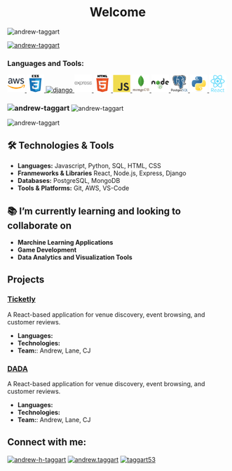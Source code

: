 <h1 align="center">Welcome</h1>

<p align="left"> <img src="https://komarev.com/ghpvc/?username=andrew-taggart&label=Profile%20views&color=0e75b6&style=flat" alt="andrew-taggart" /> </p>

<p align="left"> <a href="https://github.com/ryo-ma/github-profile-trophy"><img src="https://github-profile-trophy.vercel.app/?username=andrew-taggart" alt="andrew-taggart" /></a> </p>


<h3 align="left">Languages and Tools:</h3>
<p align="left"> <a href="https://aws.amazon.com" target="_blank" rel="noreferrer"> <img src="https://raw.githubusercontent.com/devicons/devicon/master/icons/amazonwebservices/amazonwebservices-original-wordmark.svg" alt="aws" width="40" height="40"/> </a> <a href="https://www.w3schools.com/css/" target="_blank" rel="noreferrer"> <img src="https://raw.githubusercontent.com/devicons/devicon/master/icons/css3/css3-original-wordmark.svg" alt="css3" width="40" height="40"/> </a> <a href="https://www.djangoproject.com/" target="_blank" rel="noreferrer"> <img src="https://cdn.worldvectorlogo.com/logos/django.svg" alt="django" width="40" height="40"/> </a> <a href="https://expressjs.com" target="_blank" rel="noreferrer"> <img src="https://raw.githubusercontent.com/devicons/devicon/master/icons/express/express-original-wordmark.svg" alt="express" width="40" height="40"/> </a> <a href="https://www.w3.org/html/" target="_blank" rel="noreferrer"> <img src="https://raw.githubusercontent.com/devicons/devicon/master/icons/html5/html5-original-wordmark.svg" alt="html5" width="40" height="40"/> </a> <a href="https://developer.mozilla.org/en-US/docs/Web/JavaScript" target="_blank" rel="noreferrer"> <img src="https://raw.githubusercontent.com/devicons/devicon/master/icons/javascript/javascript-original.svg" alt="javascript" width="40" height="40"/> </a> <a href="https://www.mongodb.com/" target="_blank" rel="noreferrer"> <img src="https://raw.githubusercontent.com/devicons/devicon/master/icons/mongodb/mongodb-original-wordmark.svg" alt="mongodb" width="40" height="40"/> </a> <a href="https://nodejs.org" target="_blank" rel="noreferrer"> <img src="https://raw.githubusercontent.com/devicons/devicon/master/icons/nodejs/nodejs-original-wordmark.svg" alt="nodejs" width="40" height="40"/> </a> <a href="https://www.postgresql.org" target="_blank" rel="noreferrer"> <img src="https://raw.githubusercontent.com/devicons/devicon/master/icons/postgresql/postgresql-original-wordmark.svg" alt="postgresql" width="40" height="40"/> </a> <a href="https://www.python.org" target="_blank" rel="noreferrer"> <img src="https://raw.githubusercontent.com/devicons/devicon/master/icons/python/python-original.svg" alt="python" width="40" height="40"/> </a> <a href="https://reactjs.org/" target="_blank" rel="noreferrer"> <img src="https://raw.githubusercontent.com/devicons/devicon/master/icons/react/react-original-wordmark.svg" alt="react" width="40" height="40"/> </a> </p>

<h3><img align="left" src="https://github-readme-stats.vercel.app/api/top-langs?username=andrew-taggart&show_icons=true&locale=en&layout=compact" alt="andrew-taggart" /></h3>

<p>&nbsp;<img align="center" src="https://github-readme-stats.vercel.app/api?username=andrew-taggart&show_icons=true&locale=en" alt="andrew-taggart" /></p>

<p><img align="center" src="https://github-readme-streak-stats.herokuapp.com/?user=andrew-taggart&" alt="andrew-taggart" /></p>


## 🛠️ Technologies & Tools

- **Languages:** Javascript, Python, SQL, HTML, CSS
- **Franmeworks & Libraries** React, Node.js, Express, Django
- **Databases:** PostgreSQL, MongoDB
- **Tools & Platforms:** Git, AWS, VS-Code

## 📚 I’m currently learning and looking to collaborate on

- **Marchine Learning Applications**
- **Game Development**
- **Data Analytics and Visualization Tools**

## Projects

### [Ticketly](https://github.com/Lane17027/Ticketly)
A React-based application for venue discovery, event browsing, and customer reviews.

- **Languages:**
- **Technologies:**
- **Team:**: Andrew, Lane, CJ

### [DADA](https://github.com/andrew-taggart/DADA)
A React-based application for venue discovery, event browsing, and customer reviews.

- **Languages:**
- **Technologies:**
- **Team:**: Andrew, Lane, CJ

<h2 align="left">Connect with me:</h2>
<p align="left">
<a href="https://linkedin.com/in/andrew-h-taggart" target="blank"><img align="center" src="https://raw.githubusercontent.com/rahuldkjain/github-profile-readme-generator/master/src/images/icons/Social/linked-in-alt.svg" alt="andrew-h-taggart" height="30" width="40" /></a>
<a href="https://instagram.com/andrew.taggart" target="blank"><img align="center" src="https://raw.githubusercontent.com/rahuldkjain/github-profile-readme-generator/master/src/images/icons/Social/instagram.svg" alt="andrew.taggart" height="30" width="40" /></a>
<a href="https://www.leetcode.com/taggart53" target="blank"><img align="center" src="https://raw.githubusercontent.com/rahuldkjain/github-profile-readme-generator/master/src/images/icons/Social/leet-code.svg" alt="taggart53" height="30" width="40" /></a>
</p>

